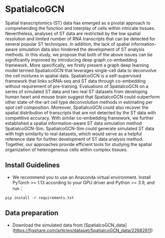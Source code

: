 # SpatialcoGCN
Spatial transcriptomics (ST) data has emerged as a pivotal approach to comprehending the function and interplay of cells within intricate tissues. Nevertheless, analyses of ST data are restricted by the low spatial resolution and limited number of RNA transcripts that can be detected for several popular ST techniques. In addition, the lack of spatial information-aware simulation data also hindered the development of ST analysis methods. In this study, we propose that both of the above issues can be significantly improved by introducing deep graph co-embedding framework. More specifically, we firstly present a graph deep learning model termed SpatialcoGCN that leverages single-cell data to deconvolve the cell mixtures in spatial data. SpatialcoGCN is a self-supervised framework that links scRNA-seq and ST data through co-embedding without requirement of pre-training. Evaluations of SpatialcoGCN on a series of simulated ST data and two real ST datasets from developing human heart and mouse brain suggest that SpatialcoGCN could outperform other state-of-the-art cell type deconvolution methods in estimating per spot cell composition. Moreover, SpatialcoGCN could also recover the spatial distribution of transcripts that are not detected by the ST data with competitive accuracy. With similar co-embedding framework, we further established a spatial information-aware ST data simulation method SpatialcoGCN-Sim. SpatialcoGCN-Sim could generate simulated ST data with high similarity to real datasets, which would serve as a helpful reference date for further development of ST data analysis method. Together, our approaches provide efficient tools for studying the spatial organization of heterogeneous cells within complex tissues.
## Install Guidelines
* We recommend you to use an Anaconda virtual environment. Install PyTorch >= 1.13 according to your GPU driver and Python >= 3.9, and run：

```
pip install -r requirements.txt
```
## Data preparation
* Download the simulated data from [SpatialcoGCN_data] (https://figshare.com/articles/dataset/SpatialcoGCN_data/22682611) 
